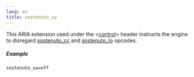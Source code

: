 ```yaml
---
lang: en
title: sostenuto_sw
---
```

This ARIA extension used under the <[control](/headers/control)> header
instructs the engine to disregard [sostenuto_cc](sostenuto_cc) and
[sostenuto_lo](sostenuto_cc) opcodes.

##### Example

```
sostenuto_sw=off
```
